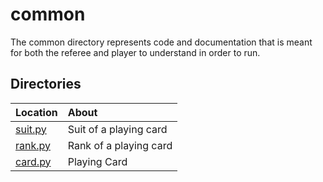 # common

The common directory represents code and documentation that is meant for both
the referee and player to understand in order to run.

## Directories

|   Location    |   About   |
|   :---        |   :---    |
|   [suit.py](./suit.py) | Suit of a playing card
|   [rank.py](./rank.py) | Rank of a playing card
|   [card.py](./card.py) | Playing Card
